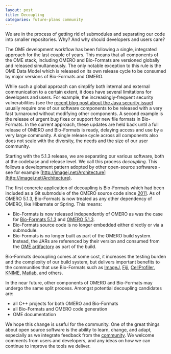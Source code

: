 ```yaml
---
layout: post
title: Decoupling
categories: future-plans community
---
```


We are in the process of getting rid of submodules and separating our code into
smaller repositories. Why? And why should developers and users care?

The OME development workflow has been following a single, integrated approach
for the last couple of years. This means that all components of the OME stack,
including OMERO and Bio-Formats are versioned globally and released
simultaneously. The only notable exception to this rule is the OME Data Model
which is released on its own release cycle to be consumed by major versions of
Bio-Formats and OMERO.

While such a global approach can simplify both internal and external
communication to a certain extent, it does have several limitations for
developers and users. For example, the increasingly-frequent  security
vulnerabilities (see the [recent blog post about the Java security issue](http://blog.openmicroscopy.org/tech-issues/2015/07/21/java-issue/))
usually require one of our software components to be released with a very fast
turnaround without modifying other components. A second example is the release
of urgent bug fixes or support for new file formats in Bio-Formats. In the
current approach, these updates are held back until a full release of OMERO
and Bio-Formats is ready, delaying access and use by a very large community.
A single release cycle across all components also does not scale with the
diversity, the needs and the size of our user community.

Starting with the 5.1.3 release, we are separating our various software, both
at the codebase and release level. We call this process *decoupling*.  This
follows a development pattern adopted by other open-source softwares - see for
example [http://imagej.net/Architecture](http://imagej.net/Architecture).

The first concrete application of decoupling is Bio-Formats which had been
included as a Git submodule of the OMERO source code since 
[2011](https://github.com/openmicroscopy/openmicroscopy/commit/1d12ad1f44fc042edc22093741a57d38e1074724).
As of OMERO 5.1.3, Bio-Formats is now treated as any other dependency of 
OMERO, like Hibernate or Spring. This means:

- Bio-Formats is now released independently of OMERO as was the case for [Bio-Formats 5.1.3](https://www.openmicroscopy.org/community/viewtopic.php?f=11&t=7859) and [OMERO 5.1.3](https://www.openmicroscopy.org/community/viewtopic.php?f=11&t=7869).
- Bio-Formats source code is no longer embedded either directly or via a submodule.
- Bio-Formats is no longer built as part of the OMERO build system. Instead, the JARs are referenced by their version and consumed from the
  [OME artifactory](http://artifacts.openmicroscopy.org/) as part of the build.

Bio-Formats decoupling comes at some cost, it increases the testing burden
and the complexity of our build system, but delivers important benefits to the
communities that use Bio-Formats such as [ImageJ](http://imagej.nih.gov/ij/),
[Fiji](http://fiji.sc/Fiji), [CellProfiler](http://www.cellprofiler.org/),
[KNIME](https://www.knime.org/), [Matlab](https://www.knime.org/), and others.

In the near future, other components of OMERO and Bio-Formats may undergo the
same split process. Amongst potential decoupling candidates are:

- all C++ projects for both OMERO and Bio-Formats
- all Bio-Formats and OMERO code generation
- OME documentation

We hope this change is useful for the community. One of the great things about
open source software is the ability to learn, change, and adapt, especially as
we integrate feedback from the
[community](https://www.openmicroscopy.org/site/community/). We welcome
comments from users and developers, and any ideas on how we can continue to
improve the tools we deliver.
